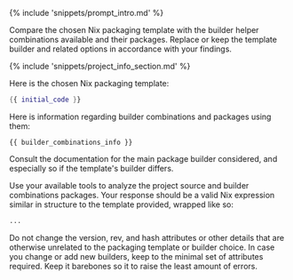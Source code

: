 {% include 'snippets/prompt_intro.md' %}

Compare the chosen Nix packaging template with the builder helper combinations available and their packages.
Replace or keep the template builder and related options in accordance with your findings.

{% include 'snippets/project_info_section.md' %}

Here is the chosen Nix packaging template:
```nix
{{ initial_code }}
```

Here is information regarding builder combinations and packages using them:
```text
{{ builder_combinations_info }}
```

Consult the documentation for the main package builder considered, and especially so if the template's builder differs.

Use your available tools to analyze the project source and builder combinations packages.
Your response should be a valid Nix expression similar in structure to the template provided, wrapped like so:
```nix
...
```
Do not change the version, rev, and hash attributes or other details that are otherwise unrelated to the packaging template or builder choice.
In case you change or add new builders, keep to the minimal set of attributes required. Keep it barebones so it to raise the least amount of errors.
